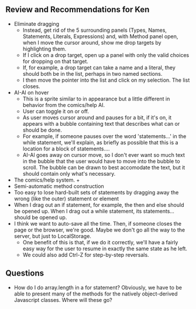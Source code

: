 
## Review and Recommendations for Ken


- Eliminate dragging
    + Instead, get rid of the 5 surrounding panels (Types, Names, Statements, Literals, Expressions) and, with Method panel open, when I move the cursor around, show me drop targets by highlighting them.
    + If I click on a drop target, open up a panel with only the valid choices for dropping on that target.
    + If, for example, a drop target can take a name and a literal, they should both be in the list, perhaps in two named sections.
    + I then move the pointer into the list and click on my selection. The list closes.
- AI-Al on hover
    + This is a sprite similar to in appearance but a little different in behavior from the comics/help AI. 
    + User can toggle it on or off.
    + As user moves cursor around and pauses for a bit, if it's on, it appears with a bubble containing text that describes what can or should be done.
    + For example, if someone pauses over the word 'statements...' in the while statement, we'll explain, as briefly as possible that this is a location for a block of statements....
    + AI-Al goes away on cursor move, so I don't ever want so much text in the bubble that the user would have to move into the bubble to scroll. The bubble can be drawn to best accomodate the text, but it should contain only what's necessary.
- The comics/help system.
    +  
- Semi-automatic method construction
- Too easy to lose hard-built sets of statements by dragging away the wrong (like the outer) statement or element
- When I drag out an if statement, for example, the then and else should be opened up. When I drag out a while statement, its statements... should be opened up.
- I think we want to auto-save all the time. Then, if someone closes the page or the browser, we're good. Maybe we don't go all the way to the server, but just to LocalStorage.
    + One benefit of this is that, if we do it correctly, we'll have a fairly easy way for the user to resume in exactly the same state as he left.
    + We could also add Ctrl-Z for step-by-step reversals. 



## Questions

- How do I do array.length in a for statement? Obviously, we have to be able to present many of the methods for the natively object-derived Javascript classes. Where will these go?
